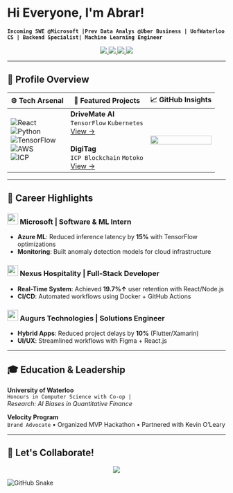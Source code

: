 # Hi Everyone, I'm Abrar!  
**`Incoming SWE @Microsoft |Prev Data Analys @Uber Business | UofWaterloo CS | Backend Specialist| Machine Learning Engineer`**  

<p align="center">
  <a href="your-linkedin">
    <img src="https://img.shields.io/badge/LinkedIn-0A66C2?style=for-the-badge&logo=linkedin&logoColor=white" /> 
  </a>
  <a href="mailto:your.email@example.com">
    <img src="https://img.shields.io/badge/Email-EA4335?style=for-the-badge&logo=gmail&logoColor=white" />
  </a>
  <a href="your-portfolio">
    <img src="https://img.shields.io/badge/Portfolio-4285F4?style=for-the-badge&logo=google-chrome&logoColor=white" />
  </a>
  <a href="https://www.instagram.com/myselfab1510/">
    <img src="https://img.shields.io/badge/Instagram-EA4335?style=for-the-badge&logo=instagram&logoColor=white" />
  </a> 
</p>

---

## 📌 Profile Overview

| ⚙️ **Tech Arsenal** | 🌟 **Featured Projects** | 📈 **GitHub Insights** |
|----------------------|--------------------------|------------------------|
| ![React](https://img.shields.io/badge/React-61DAFB?logo=react&logoColor=black) <br> ![Python](https://img.shields.io/badge/Python-3776AB?logo=python&logoColor=white) <br> ![TensorFlow](https://img.shields.io/badge/TensorFlow-FF6F00?logo=tensorflow&logoColor=white) <br> ![AWS](https://img.shields.io/badge/AWS-232F3E?logo=amazonaws&logoColor=white) <br> ![ICP](https://img.shields.io/badge/ICP_Blockchain-29ABE2?logo=internetcomputer) | **DriveMate AI**<br>`TensorFlow` `Kubernetes`<br>[View →](project-link) <br><br> **DigiTag**<br>`ICP Blockchain` `Motoko`<br>[View →](project-link) | <img src="https://github-readme-stats.vercel.app/api?username=abrarahmad1510&show_icons=true&theme=algolia&hide_border=true&count_private=true" width="100%"> |

---

## 💼 Career Highlights

### <img src="https://img.icons8.com/external-others-inmotus-design/67/external-Microsoft-hexagon-inmotus-design-2.png" width="25"/> **Microsoft** | Software & ML Intern
- **Azure ML**: Reduced inference latency by **15%** with TensorFlow optimizations
- **Monitoring**: Built anomaly detection models for cloud infrastructure

### <img src="https://img.icons8.com/3d-fluency/94/hotel.png" width="25"/> **Nexus Hospitality** | Full-Stack Developer
- **Real-Time System**: Achieved **19.7%↑** user retention with React/Node.js
- **CI/CD**: Automated workflows using Docker + GitHub Actions

### <img src="https://img.icons8.com/3d-fluency/94/code.png" width="25"/> **Augurs Technologies** | Solutions Engineer
- **Hybrid Apps**: Reduced project delays by **10%** (Flutter/Xamarin)
- **UI/UX**: Streamlined workflows with Figma + React.js

---

## 🎓 Education & Leadership

**University of Waterloo**  
`Honours in Computer Science with Co-op |`  
*Research: AI Biases in Quantitative Finance*  

**Velocity Program**  
`Brand Advocate` • Organized MVP Hackathon • Partnered with Kevin O’Leary

---

## 🌟 Let's Collaborate!

<p align="center">
  <img src="https://readme-typing-svg.demolab.com?font=Fira+Code&pause=1000&color=29ABE2&width=435&lines=AI-Driven+DevOps;Blockchain+Consensus;Hybrid+App+Optimization">
</p>

![GitHub Snake](https://github.com/abrarahmad1510/abrarahmad1510/blob/output/github-contribution-grid-snake.svg)
